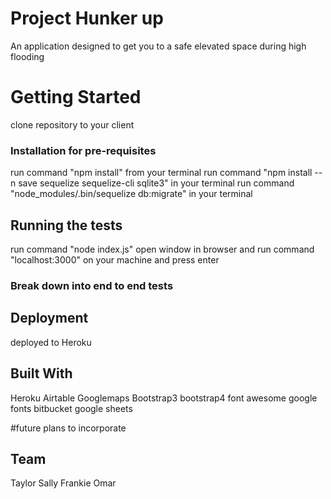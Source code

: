  # Project Hunker up

An application designed to get you to a safe elevated space during high flooding

 # Getting Started

 clone repository to your client

### Installation for pre-requisites

run command "npm install" from your terminal
run command "npm install --n save sequelize sequelize-cli sqlite3" in your terminal
run command "node_modules/.bin/sequelize db:migrate" in your terminal

## Running the tests

run command "node index.js"
open window in browser and run command "localhost:3000" on your machine and press enter

### Break down into end to end tests


## Deployment

deployed to Heroku


## Built With
Heroku
Airtable
Googlemaps
Bootstrap3
bootstrap4
font awesome
google fonts
bitbucket
google sheets

#future plans to incorporate




## Team 
Taylor 
Sally
Frankie
Omar

